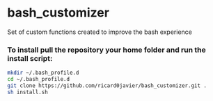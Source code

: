 # bash_customizer
Set of custom functions created to improve the bash experience

### To install pull the repository your home folder and run the install script:
```bash
mkdir ~/.bash_profile.d
cd ~/.bash_profile.d
git clone https://github.com/ricard0javier/bash_customizer.git .
sh install.sh
```
